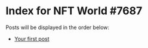 # Index for NFT World #7687
Posts will be displayed in the order below:

- [Your first post](./001-first.md)

